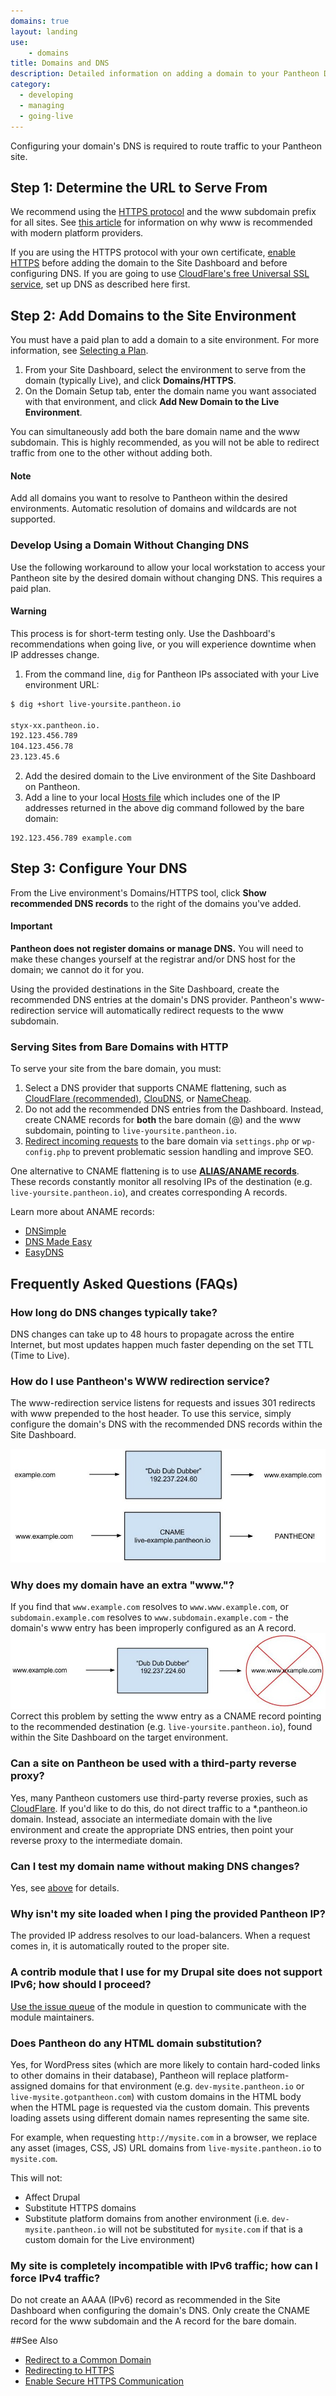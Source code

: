 ```yaml
---
domains: true
layout: landing
use:
    - domains
title: Domains and DNS
description: Detailed information on adding a domain to your Pantheon Drupal or WordPress site.
category:
  - developing
  - managing
  - going-live
---
```

Configuring your domain's DNS is required to route traffic to your Pantheon site.

## Step 1: Determine the URL to Serve From

We recommend using the [HTTPS protocol](https://en.wikipedia.org/wiki/HTTPS) and the www subdomain prefix for all sites. See [this article](http://www.yes-www.org/why-use-www/) for information on why www is recommended with modern platform providers.

If you are using the HTTPS protocol with your own certificate, [enable HTTPS](/docs/adding-a-ssl-certificate-for-secure-https-communication/) before adding the domain to the Site Dashboard and before configuring DNS. If you are going to use [CloudFlare's free Universal SSL service](/guides/ssl-with-cloudflare/), set up DNS as described here first.
## Step 2: Add Domains to the Site Environment

You must have a paid plan to add a domain to a site environment. For more information, see [Selecting a Plan](/docs/selecting-a-plan/).

1. From your Site Dashboard, select the environment to serve from the domain (typically Live), and click **Domains/HTTPS**.
2. On the Domain Setup tab, enter the domain name you want associated with that environment, and click **Add New Domain to the Live Environment**.

You can simultaneously add both the bare domain name and the www subdomain. This is highly recommended, as you will not be able to redirect traffic from one to the other without adding both.

<div class="alert alert-info" role="alert">
<h4>Note</h4>Add all domains you want to resolve to Pantheon within the desired environments. Automatic resolution of domains and wildcards are not supported.</div>

### Develop Using a Domain Without Changing DNS
Use the following workaround to allow your local workstation to access your Pantheon site by the desired domain without changing DNS. This requires a paid plan.

<div class="alert alert-danger" role="alert">
<h4>Warning</h4>This process is for short-term testing only. Use the Dashboard's recommendations when going live, or you will experience downtime when IP addresses change.</div>

1. From the command line, `dig` for Pantheon IPs associated with your Live environment URL:

 ```bash
 $ dig +short live-yoursite.pantheon.io

 styx-xx.pantheon.io.
 192.123.456.789
 104.123.456.78
 23.123.45.6
 ```
2. Add the desired domain to the Live environment of the Site Dashboard on Pantheon.
3. Add a line to your local <a href="https://en.wikipedia.org/wiki/Hosts_(file)">Hosts file</a> which includes one of the IP addresses returned in the above dig command followed by the bare domain:

 ```
 192.123.456.789 example.com
 ```

## Step 3: Configure Your DNS
From the Live environment's Domains/HTTPS tool, click **Show recommended DNS records** to the right of the domains you've added.

<div class="alert alert-danger" role="alert">
<h4>Important</h4><strong>Pantheon does not register domains or manage DNS.</strong> You will need to make these changes yourself at the registrar and/or DNS host for the domain; we cannot do it for you.</div>

Using the provided destinations in the Site Dashboard, create the recommended DNS entries at the domain's DNS provider. Pantheon's www-redirection service will automatically redirect requests to the www subdomain.

### Serving Sites from Bare Domains with HTTP
To serve your site from the bare domain, you must:

1. Select a DNS provider that supports CNAME flattening, such as [CloudFlare (recommended)](https://support.cloudflare.com/hc/en-us/articles/200169056-CNAME-Flattening-RFC-compliant-support-for-CNAME-at-the-root), [ClouDNS](https://www.cloudns.net/features/), or [NameCheap](https://www.namecheap.com/domains/freedns.aspx).
2. Do not add the recommended DNS entries from the Dashboard. Instead, create CNAME records for **both** the bare domain (@) and the www subdomain, pointing to `live-yoursite.pantheon.io`.
3. [Redirect incoming requests](/docs/redirect-incoming-requests/#redirect-to-a-common-domain) to the bare domain via `settings.php` or `wp-config.php` to prevent problematic session handling and improve SEO.

One alternative to CNAME flattening is to use **[ALIAS/ANAME records](http://help.dnsmadeeasy.com/spry_menu/aname-records/)**. These records constantly monitor all resolving IPs of the destination (e.g. `live-yoursite.pantheon.io`), and creates corresponding A records.

Learn more about ANAME records:

*   [DNSimple](http://support.dnsimple.com/articles/differences-between-a-cname-alias-url/)
*   [DNS Made Easy](http://www.dnsmadeeasy.com/services/aname-records/)
*   [EasyDNS](http://docs.easydns.com/aname-records/)


## Frequently Asked Questions (FAQs)

### How long do DNS changes typically take?
DNS changes can take up to 48 hours to propagate across the entire Internet, but most updates happen much faster depending on the set TTL (Time to Live).

### How do I use Pantheon's WWW redirection service?
The www-redirection service listens for requests and issues 301 redirects with www prepended to the host header. To use this service, simply configure the domain's DNS with the recommended DNS records within the Site Dashboard.

![www-redirection service](/source/assets/images/desk_images/376194.png)

### Why does my domain have an extra "www."?
If you find that `www.example.com` resolves to `www.www.example.com`, or `subdomain.example.com` resolves to `www.subdomain.example.com` - the domain's www entry has been improperly configured as an A record.
![Extra www example](/source/assets/images/desk_images/376201.png)
Correct this problem by setting the www entry as a CNAME record pointing to the recommended destination (e.g. `live-yoursite.pantheon.io`), found within the Site Dashboard on the target environment.

### Can a site on Pantheon be used with a third-party reverse proxy?

Yes, many Pantheon customers use third-party reverse proxies, such as [CloudFlare](https://www.cloudflare.com/). If you'd like to do this, do not direct traffic to a *.pantheon.io domain. Instead, associate an intermediate domain with the live environment and create the appropriate DNS entries, then point your reverse proxy to the intermediate domain.

### Can I test my domain name without making DNS changes?

Yes, see [above](/docs/#develop-using-a-domain-without-changing-dns) for details.

### Why isn't my site loaded when I ping the provided Pantheon IP?
The provided IP address resolves to our load-balancers. When a request comes in, it is automatically routed to the proper site.

### A contrib module that I use for my Drupal site does not support IPv6; how should I proceed?
[Use the issue queue](https://drupal.org/node/317) of the module in question to communicate with the module maintainers.

### Does Pantheon do any HTML domain substitution?
Yes, for WordPress sites (which are more likely to contain hard-coded links to other domains in their database), Pantheon will replace platform-assigned domains for that environment (e.g. `dev-mysite.pantheon.io` or `live-mysite.gotpantheon.com`) with custom domains in the HTML body when the HTML page is requested via the custom domain.  This prevents loading assets using different domain names representing the same site.  

For example, when requesting `http://mysite.com` in a browser, we replace any asset (images, CSS, JS) URL domains from `live-mysite.pantheon.io` to `mysite.com`.

This will not:

* Affect Drupal
* Substitute HTTPS domains
* Substitute platform domains from another environment (i.e. `dev-mysite.pantheon.io` will not be substituted for `mysite.com` if that is a custom domain for the Live environment)

### My site is completely incompatible with IPv6 traffic; how can I force IPv4 traffic?
Do not create an AAAA (IPv6) record as recommended in the Site Dashboard when configuring the domain's DNS. Only create the CNAME record for the www subdomain and the A record for the bare domain.

##See Also

* [Redirect to a Common Domain](/docs/redirect-incoming-requests/#redirect-to-a-common-domain)
* [Redirecting to HTTPS](/docs/redirect-incoming-requests/#redirect-to-https)
* [Enable Secure HTTPS Communication](/docs/adding-a-ssl-certificate-for-secure-https-communication/)
